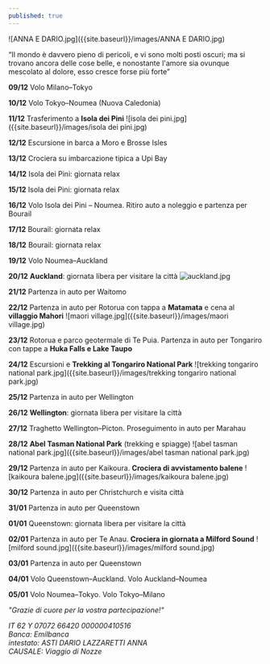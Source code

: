 ```yaml
---
published: true
---
```

![ANNA E DARIO.jpg]({{site.baseurl}}/images/ANNA E DARIO.jpg)

<div class="citazione">
“Il mondo è davvero pieno di pericoli, e vi sono molti posti oscuri; ma si trovano ancora delle cose belle, e nonostante l'amore sia ovunque mescolato al dolore, esso cresce forse più forte”
</div>

**09/12** Volo Milano–Tokyo

**10/12** Volo Tokyo–Noumea (Nuova Caledonia)

**11/12** Trasferimento a **Isola dei Pini**
![isola dei pini.jpg]({{site.baseurl}}/images/isola dei pini.jpg)

**12/12** Escursione in barca a Moro e Brosse Isles

**13/12** Crociera su imbarcazione tipica a Upi Bay

**14/12** Isola dei Pini: giornata relax         

**15/12** Isola dei Pini: giornata relax

**16/12** Volo Isola dei Pini – Noumea. Ritiro auto a noleggio e partenza per Bourail

**17/12** Bourail: giornata relax

**18/12** Bourail: giornata relax

**19/12** Volo Noumea–Auckland

**20/12** **Auckland**: giornata libera per visitare la città
![auckland.jpg]({{site.baseurl}}/images/auckland.jpg)

**21/12** Partenza in auto per Waitomo

**22/12** Partenza in auto per Rotorua con tappa a **Matamata** e cena al **villaggio Mahori**
![maori village.jpg]({{site.baseurl}}/images/maori village.jpg)

**23/12** Rotorua e parco geotermale di Te Puia. Partenza in auto per Tongariro con tappe a **Huka Falls e Lake Taupo**

**24/12** Escursioni e **Trekking al Tongariro National Park**
![trekking tongariro national park.jpg]({{site.baseurl}}/images/trekking tongariro national park.jpg)

**25/12** Partenza in auto per Wellington

**26/12** **Wellington**: giornata libera per visitare la città

**27/12** Traghetto Wellington–Picton. Proseguimento in auto per Marahau

**28/12** **Abel Tasman National Park** (trekking e spiagge)
![abel tasman national park.jpg]({{site.baseurl}}/images/abel tasman national park.jpg)

**29/12** Partenza in auto per Kaikoura. **Crociera di avvistamento balene**
![kaikoura balene.jpg]({{site.baseurl}}/images/kaikoura balene.jpg)

**30/12** Partenza in auto per Christchurch e visita città 

**31/01** Partenza in auto per Queenstown

**01/01** Queenstown: giornata libera per visitare la città

**02/01** Partenza in auto per Te Anau. **Crociera in giornata a Milford Sound**
![milford sound.jpg]({{site.baseurl}}/images/milford sound.jpg)

**03/01** Partenza in auto per Queenstown

**04/01** Volo Queenstown–Auckland. Volo Auckland–Noumea

**05/01** Volo Noumea–Tokyo. Volo Tokyo–Milano

_"Grazie di cuore per la vostra partecipazione!"_

<address>
IT 62 Y 07072 66420 000000410516 <br/>
Banca: Emilbanca <br/>
intestato: ASTI DARIO LAZZARETTI ANNA <br/>
CAUSALE: Viaggio di Nozze
</address>
